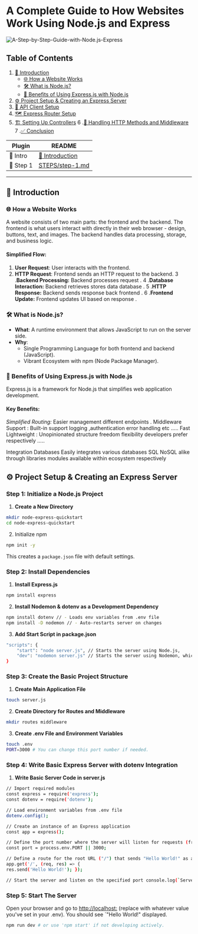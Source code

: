 # A Complete Guide to How Websites Work Using Node.js and Express

![A-Step-by-Step-Guide-with-Node.js-Express](https://www.rajondey.com/wp-content/uploads/2024/07/How-Websites-Work-A-Step-by-Step-Guide-with-Node.js-Express.png)

## Table of Contents
1. [📖 Introduction](#introduction)
    - [🌐 How a Website Works](#how-a-website-works)
    - [🛠️ What is Node.js?](#what-is-nodejs)
    - [🚀 Benefits of Using Express.js with Node.js](#benefits-of-using-expressjs-with-nodejs)
2. [⚙️ Project Setup & Creating an Express Server](#project-setup--creating-an-express-server)
3. [🔌 API Client Setup](#api-client-setup)
4. [🗺️ Express Router Setup](#express-router-setup)
5. [🏗️ Setting Up Controllers](#setting-up-controllers)
6 .[🔄 Handling HTTP Methods and Middleware ](#handling-http-methods-and-middleware )
7 .[✅ Conclusion ](#conclusion )

| Plugin | README |
| ------ | ------ |
| 📖 Intro | [📖 Introduction](#introduction) |
| 📖 Step 1 | [STEPS/step-1.md](https://github.com/RajonDey/node-express-quickstart/blob/main/STEPS/step-1.md) |


---

## 📖 Introduction

### 🌐 How a Website Works

A website consists of two main parts: the frontend and the backend. The frontend is what users interact with directly in their web browser - design, buttons, text, and images. The backend handles data processing, storage, and business logic.

#### Simplified Flow:
1. **User Request**: User interacts with the frontend.
2. **HTTP Request**: Frontend sends an HTTP request to the backend.
3 .**Backend Processing:** Backend processes request .
4 .**Database Interaction:** Backend retrieves stores data database .
5 .**HTTP Response:** Backend sends response back frontend .
6 .**Frontend Update:** Frontend updates UI based on response .

### 🛠️ What is Node.js?

- **What**: A runtime environment that allows JavaScript to run on the server side.
- **Why**:
  - Single Programming Language for both frontend and backend (JavaScript).
  - Vibrant Ecosystem with npm (Node Package Manager).

### 🚀 Benefits of Using Express.js with Node.js

Express.js is a framework for Node.js that simplifies web application development.

#### Key Benefits:
*Simplified Routing:* Easier management different endpoints .
Middleware Support : Built-in support logging ,authentication error handling etc …..
Fast Lightweight : Unopinionated structure freedom flexibility developers prefer respectively …..

Integration Databases Easily integrates various databases SQL NoSQL alike through libraries modules available within ecosystem respectively

## ⚙️ Project Setup & Creating an Express Server

### Step 1: Initialize a Node.js Project

1. **Create a New Directory**
```bash
mkdir node-express-quickstart
cd node-express-quickstart
```
2. Initialize npm
```bash
npm init -y
```
This creates a `package.json` file with default settings.


### Step 2: Install Dependencies
1. **Install Express.js**
```bash
npm install express
```
2. **Install Nodemon & dotenv as a Development Dependency**
```bash
npm install dotenv // - Loads env variables from .env file
npm install -D nodemon // - Auto-restarts server on changes
```
3. **Add Start Script in package.json**
```bash
"scripts": {
    "start": "node server.js", // Starts the server using Node.js,
    "dev": "nodemon server.js" // Starts the server using Nodemon, which automatically restarts the server when file changes are detected.
}
```

### Step 3: Create the Basic Project Structure
1. **Create Main Application File**
```bash
touch server.js
```
2. **Create Directory for Routes and Middleware**
```bash
mkdir routes middleware
```
3. **Create .env File and Environment Variables**
```bash
touch .env
PORT=3000 # You can change this port number if needed.
```

### Step 4: Write Basic Express Server with dotenv Integration
1. **Write Basic Server Code in server.js**
```bash
// Import required modules
const express = require('express');
const dotenv = require('dotenv');

// Load environment variables from .env file
dotenv.config();

// Create an instance of an Express application
const app = express();

// Define the port number where the server will listen for requests (from .env)
const port = process.env.PORT || 3000;

// Define a route for the root URL ("/") that sends "Hello World!" as a response
app.get('/', (req, res) => {
res.send('Hello World!'); });

// Start the server and listen on the specified port console.log(`Server is running on <http://localhost>:${port}`); });
```

### Step 5: Start The Server
Open your browser and go to [http://localhost:<PORT>](http://localhost:<PORT>) (replace <PORT> with whatever value you've set in your .env). You should see `"Hello World!" displayed.
```bash
npm run dev # or use 'npm start' if not developing actively.
```
